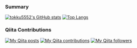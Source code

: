### Summary

[![tokku5552's GitHub stats](https://github-readme-stats.vercel.app/api?username=tokku5552&theme=algolia)](https://github.com/anuraghazra/github-readme-stats)
[![Top Langs](https://github-readme-stats.vercel.app/api/top-langs/?username=tokku5552&theme=algolia&layout=compact)](https://github.com/anuraghazra/github-readme-stats)

### Qiita Contributions
[![My Qiita posts](https://qiita-badge.apiapi.app/s/tokkun5552/posts.svg)](http://qiita.com/tokkun5552)
[![My Qiita contributions](https://qiita-badge.apiapi.app/s/tokkun5552/contributions.svg)](http://qiita.com/tokkun5552)
[![My Qiita followers](https://qiita-badge.apiapi.app/s/tokkun5552/followers.svg)](http://qiita.com/tokkun5552)
